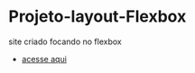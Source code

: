# Projeto-layout-Flexbox
 site criado focando no flexbox
<ul>
    <li><a href="https://fernandoromeroalves.github.io/Projeto-layout-Flexbox/">acesse aqui</a></li>      
    </ul>